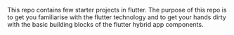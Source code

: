 This repo contains few starter projects in flutter.
The purpose of this repo is to get you familiarise with the flutter technology and to get your hands dirty with the basic building blocks of the flutter hybrid app components.
